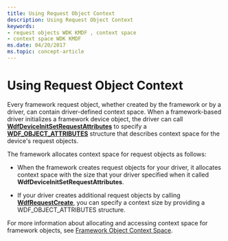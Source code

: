 ```yaml
---
title: Using Request Object Context
description: Using Request Object Context
keywords:
- request objects WDK KMDF , context space
- context space WDK KMDF
ms.date: 04/20/2017
ms.topic: concept-article
---
```


# Using Request Object Context





Every framework request object, whether created by the framework or by a driver, can contain driver-defined context space. When a framework-based driver initializes a framework device object, the driver can call [**WdfDeviceInitSetRequestAttributes**](/windows-hardware/drivers/ddi/wdfdevice/nf-wdfdevice-wdfdeviceinitsetrequestattributes) to specify a [**WDF\_OBJECT\_ATTRIBUTES**](/windows-hardware/drivers/ddi/wdfobject/ns-wdfobject-_wdf_object_attributes) structure that describes context space for the device's request objects.

The framework allocates context space for request objects as follows:

-   When the framework creates request objects for your driver, it allocates context space with the size that your driver specified when it called **WdfDeviceInitSetRequestAttributes**.

-   If your driver creates additional request objects by calling [**WdfRequestCreate**](/windows-hardware/drivers/ddi/wdfrequest/nf-wdfrequest-wdfrequestcreate), you can specify a context size by providing a WDF\_OBJECT\_ATTRIBUTES structure.

For more information about allocating and accessing context space for framework objects, see [Framework Object Context Space](framework-object-context-space.md).

 

